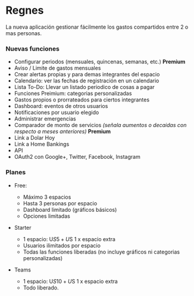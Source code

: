 # Regnes
La nueva aplicación gestionar fácilmente los gastos compartidos entre 2 o mas personas.

### Nuevas funciones
* Configurar periodos (mensuales, quincenas, semanas, etc.) **Premium**
* Aviso / Limite de gastos mensuales
* Crear alertas propias y para demas integrantes del espacio
* Calendario: ver las fechas de registración en un calendario
* Lista To-Do: Llevar un listado periodico de cosas a pagar
* Funciones Preimium: categorias personalizadas
* Gastos propios o prorrateados para ciertos integrantes
* Dashboard: eventos de otros usuarios
* Notificaciones por usuario elegido
* Administrar emergencias
* Comparador de monto de servicios *(señala aumentos o decaidas con respecto a meses anteriores)* **Premium**
* Link a Dolar Hoy
* Link a Home Bankings
* API
* OAuth2 con Google+, Twitter, Facebook, Instagram

### Planes
* Free: 
  * Máximo 3 espacios 
  * Hasta 3 personas por espacio
  * Dashboard limitado (gráficos básicos)
  * Opciones limitadas

* Starter
  * 1 espacio: U$S 5 + U$S 1 x espacio extra
  * Usuarios ilimitados por espacio
  * Todas las funciones liberadas (no incluye gráficos ni categorias personalizadas)
  
* Teams
  * 1 espacio: U$S 10 + U$S 1 x espacio extra
  * Todo liberado.
